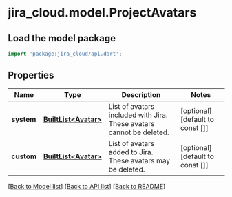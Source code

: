 # jira_cloud.model.ProjectAvatars

## Load the model package
```dart
import 'package:jira_cloud/api.dart';
```

## Properties
Name | Type | Description | Notes
------------ | ------------- | ------------- | -------------
**system** | [**BuiltList&lt;Avatar&gt;**](Avatar.md) | List of avatars included with Jira. These avatars cannot be deleted. | [optional] [default to const []]
**custom** | [**BuiltList&lt;Avatar&gt;**](Avatar.md) | List of avatars added to Jira. These avatars may be deleted. | [optional] [default to const []]

[[Back to Model list]](../README.md#documentation-for-models) [[Back to API list]](../README.md#documentation-for-api-endpoints) [[Back to README]](../README.md)


